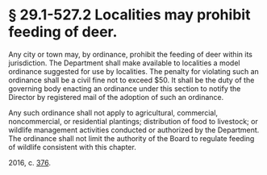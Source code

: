 # § 29.1-527.2 Localities may prohibit feeding of deer.

<p>Any city or town may, by ordinance, prohibit the feeding of deer within its jurisdiction. The Department shall make available to localities a model ordinance suggested for use by localities. The penalty for violating such an ordinance shall be a civil fine not to exceed $50. It shall be the duty of the governing body enacting an ordinance under this section to notify the Director by registered mail of the adoption of such an ordinance.</p><p>Any such ordinance shall not apply to agricultural, commercial, noncommercial, or residential plantings; distribution of food to livestock; or wildlife management activities conducted or authorized by the Department. The ordinance shall not limit the authority of the Board to regulate feeding of wildlife consistent with this chapter.</p><p>2016, c. <a href='http://lis.virginia.gov/cgi-bin/legp604.exe?161+ful+CHAP0376'>376</a>.</p>